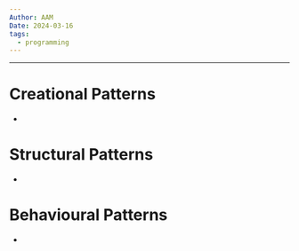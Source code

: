 ```yaml
---
Author: AAM
Date: 2024-03-16
tags:
  - programming
---
```

---
# Creational Patterns

- 

# Structural Patterns

- 

# Behavioural Patterns

- 

